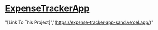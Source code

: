 # [ExpenseTrackerApp](https://expense-tracker-app-sand.vercel.app/)

"[Link To This Project]","(https://expense-tracker-app-sand.vercel.app/)"

